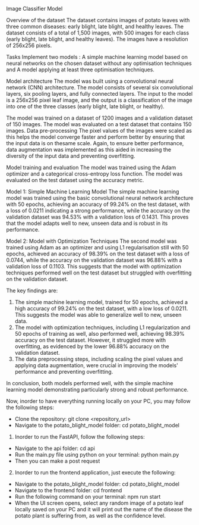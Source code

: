 Image Classifier Model

Overview of the dataset
The dataset contains images of potato leaves with three common diseases: early blight, late blight, and healthy leaves. The dataset consists of a total of 1,500 images, with 500 images for each class (early blight, late blight, and healthy leaves). The images have a resolution of 256x256 pixels.

Tasks
Implement two models :
A simple machine learning model based on neural networks on the chosen dataset without any optimisation techniques and
A model applying at least three optimisation techniques.

Model architecture
The model was built using a convolutional neural network (CNN) architecture. The model consists of several six convolutional layers, six pooling layers, and fully connected layers. The input to the model is a 256x256 pixel leaf image, and the output is a classification of the image into one of the three classes (early blight, late blight, or healthy).

The model was trained on a dataset of 1200 images and a validation dataset of 150 images. The model was evaluated on a test dataset that contains 150 images.
Data pre-processing
The pixel values of the images were scaled as this helps the model converge faster and perform better by ensuring that the input data is on thesame scale. Again, to ensure better performance, data augmentation was implemented as this aided in increasing the diversity of the input data and preventing overfitting.

Model training and evaluation
The model was trained using the Adam optimizer and a categorical cross-entropy loss function. The model was evaluated on the test dataset using the accuracy metric.

Model 1: Simple Machine Learning Model
The simple machine learning model was trained using the basic convolutional neural network architecture with 50 epochs, achieving an accuracy of 99.24% on the test dataset, with a loss of  0.0211 indicating a strong performance, while the accuracy on the validation dataset was 94.53% with a validation loss of 0.1431. This proves that the model adapts well to new, unseen data and is robust in its performance.

Model 2: Model with Optimization Techniques
The second model was trained using Adam as an optimizer and using L1 regularisation still with 50 epochs, achieved an accuracy of 98.39% on the test dataset with a loss of 0.0744, while the accuracy on the validation dataset was 96.88% with a validation loss of 0.1103.  This suggests that the model with optimization techniques performed well on the test dataset but struggled with overfitting on the validation dataset.

The key findings are:
1. The simple machine learning model, trained for 50 epochs, achieved a high accuracy of 99.24% on the test dataset, with a low loss of 0.0211. This suggests the model was able to generalize well to new, unseen data.
2. The model with optimization techniques, including L1 regularization and 50 epochs of training as well, also performed well, achieving 98.39% accuracy on the test dataset. However, it struggled more with overfitting, as evidenced by the lower 96.88% accuracy on the validation dataset.
3. The data preprocessing steps, including scaling the pixel values and applying data augmentation, were crucial in improving the models' performance and preventing overfitting.

In conclusion, both models performed well, with the simple machine learning model demonstrating particularly strong and robust performance.


Now, inorder to have everything running locally on your PC, you may follow the following steps:
- Clone the repository: git clone <repository_url>
- Navigate to the potato_blight_model folder: cd potato_blight_model

1. Inorder to run the FastAPI, follow the following steps:
- Navigate to the api folder: cd api
- Run the main.py file using python on your terminal: python main.py
- Then you can make a post request

2. Inorder to run the frontend application, just execute the following:
- Navigate to the potato_blight_model folder: cd potato_blight_model
- Navigate to the frontend folder: cd frontend
- Run the following command on your terminal: npm run start
- When the UI screen opens, select any random image of a potato leaf locally saved on your PC and it will print out the name of the disease the potato plant is suffering from, as well as the confidence level.
